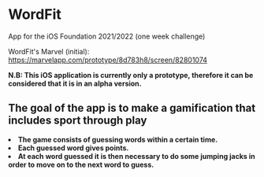 # WordFit
App for the iOS Foundation 2021/2022 (one week challenge)

WordFit's Marvel (initial): https://marvelapp.com/prototype/8d783h8/screen/82801074

<b>N.B: This iOS application is currently only a prototype, therefore it can be considered that it is in an alpha version. <b>

<h2>The goal of the app is to make a gamification that includes sport through play</h2>

<li>The game consists of guessing words within a certain time.</li>
<li>Each guessed word gives points.</li> 
<li>At each word guessed it is then necessary to do some jumping jacks in order to move on to the next word to guess.</li>


